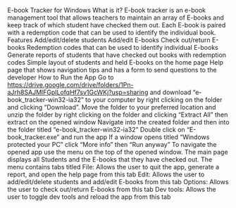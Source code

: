 E-book Tracker for Windows
What is it?
E-book tracker is an e-book management tool that allows teachers to maintain an array of E-books and keep track of which student have checked them out. Each E-book is paired with a redemption code that can be used to identify the individual book.
Features
Add/edit/delete students
Add/edit E-books
Check out/return E-books
Redemption codes that can be used to identify individual E-books
Generate reports of students that have checked out books with redemption codes
Simple layout of students and held E-books on the home page
Help page that shows navigation tips and has a form to send questions to the developer
How to Run the App
Go to https://drive.google.com/drive/folders/1Pn-aJrh8SAJMlFGpILofqHf7sv1GcWKj?usp=sharing and download “e-book_tracker-win32-ia32” to your computer by right clicking on the folder and clicking “Download”.
Move the folder to your preferred location and unzip the folder by right clicking on the folder and clicking “Extract All” then extract on the opened window
Navigate into the created folder and then into the folder titled “e-book_tracker-win32-ia32”
Double click on “E-book_tracker.exe” and run the app
If a window opens titled “Windows protected your PC” click “More info” then “Run anyway”
To navigate the opened app use the menu on the top of the opened window. The main page displays all Students and the E-books that they have checked out. The menu contains tabs titled
File: Allows the user to quit the app, generate a report, and open the help page from this tab
Edit: Allows the user to add/edit/delete students and add/edit E-books from this tab
Options: Allows the user to check out/return E-books from this tab
Dev tools: Allows the user to toggle dev tools and reload the app from this tab
